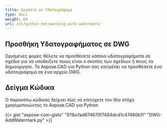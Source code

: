 ```yaml
---
title: Εργασία με Υδατογράφημα
type: docs
weight: 60
url: /el/python-net/working-with-watermark/
---
```


## **Προσθήκη Υδατογραφήματος σε DWG**

Ορισμένες φορές θέλετε να προσθέσετε κάποια υδατογραφήματα σε σχέδια για να υποδείξετε ποιος είναι ο σκοπός των σχεδίων ή ποιος τα δημιούργησε. Το Aspose.CAD για Python σας επιτρέπει να προσθέσετε ένα υδατογράφημα σε ένα αρχείο DWG.

## Δείγμα Κώδικα

Ο παρακάτω κώδικας δείχνει πώς να επιτύχετε τον ίδιο στόχο χρησιμοποιώντας το Aspose.CAD για Python

{{< gist "aspose-com-gists" "511bcfad674670f7484dcd1c47480b11" "DWG-AddWatermark.py" >}}
